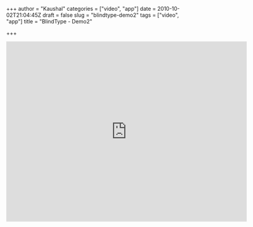 +++
author = "Kaushal"
categories = ["video", "app"]
date = 2010-10-02T21:04:45Z
draft = false
slug = "blindtype-demo2"
tags = ["video", "app"]
title = "BlindType - Demo2"

+++

<iframe src="http://www.youtube.com/embed/7gDF4ocLhQM" width=640 height=480 frameborder=0 allowfullscreen></iframe>
